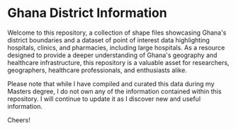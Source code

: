 # Ghana District Information

Welcome to this repository, a collection of shape files showcasing Ghana's district boundaries and a dataset of point of interest data highlighting hospitals, clinics, and pharmacies, including large hospitals. 
As a resource designed to provide a deeper understanding of Ghana's geography and healthcare infrastructure, this repository is a valuable asset for researchers, geographers, healthcare professionals, and enthusiasts alike.

Please note that while I have compiled and curated this data during my Masters degree, I do not own any of the information contained within this repository. 
I will continue to update it as I discover new and useful information.

Cheers!
